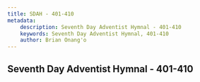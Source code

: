 ```yaml
---
title: SDAH - 401-410
metadata:
    description: Seventh Day Adventist Hymnal - 401-410
    keywords: Seventh Day Adventist Hymnal, 401-410
    author: Brian Onang'o
---
```



## Seventh Day Adventist Hymnal - 401-410
  
